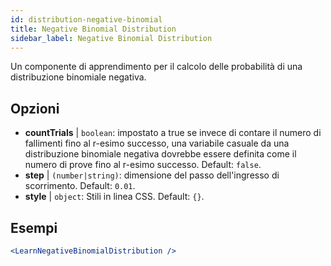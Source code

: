```yaml
---
id: distribution-negative-binomial
title: Negative Binomial Distribution
sidebar_label: Negative Binomial Distribution
---
```


Un componente di apprendimento per il calcolo delle probabilità di una distribuzione binomiale negativa.

## Opzioni

* __countTrials__ | `boolean`: impostato a true se invece di contare il numero di fallimenti fino al r-esimo successo, una variabile casuale da una distribuzione binomiale negativa dovrebbe essere definita come il numero di prove fino al r-esimo successo. Default: `false`.
* __step__ | `(number|string)`: dimensione del passo dell'ingresso di scorrimento. Default: `0.01`.
* __style__ | `object`: Stili in linea CSS. Default: `{}`.


## Esempi

```jsx live
<LearnNegativeBinomialDistribution />
```

